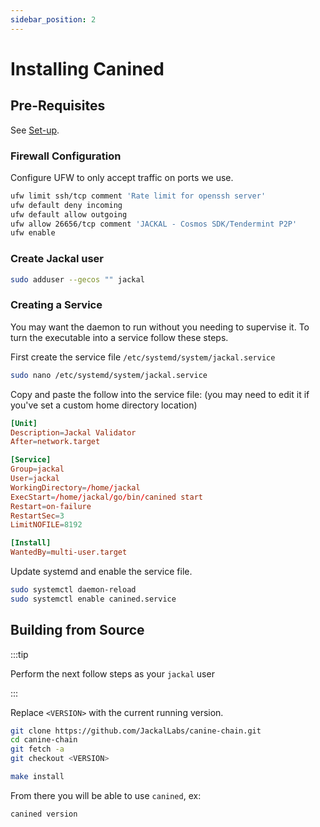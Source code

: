```yaml
---
sidebar_position: 2
---
```

# Installing Canined

## Pre-Requisites 
See [Set-up](../1_install.md).

### Firewall Configuration
Configure UFW to only accept traffic on ports we use.

```bash
ufw limit ssh/tcp comment 'Rate limit for openssh server'
ufw default deny incoming
ufw default allow outgoing
ufw allow 26656/tcp comment 'JACKAL - Cosmos SDK/Tendermint P2P'
ufw enable
```

### Create Jackal user

```sh
sudo adduser --gecos "" jackal
```

### Creating a Service
You may want the daemon to run without you needing to supervise it. To turn the executable into a service follow these steps.

First create the service file `/etc/systemd/system/jackal.service`

```sh
sudo nano /etc/systemd/system/jackal.service
```

Copy and paste the follow into the service file: (you may need to edit it if you've set a custom home directory location)

```conf
[Unit]
Description=Jackal Validator
After=network.target

[Service]
Group=jackal
User=jackal
WorkingDirectory=/home/jackal
ExecStart=/home/jackal/go/bin/canined start
Restart=on-failure
RestartSec=3
LimitNOFILE=8192

[Install]
WantedBy=multi-user.target
```

Update systemd and enable the service file.
```sh
sudo systemctl daemon-reload
sudo systemctl enable canined.service
```

## Building from Source
:::tip

Perform the next follow steps as your `jackal` user

:::

Replace `<VERSION>` with the current running version.
```sh
git clone https://github.com/JackalLabs/canine-chain.git
cd canine-chain
git fetch -a
git checkout <VERSION>

make install
```

From there you will be able to use `canined`, ex:
```sh
canined version
```